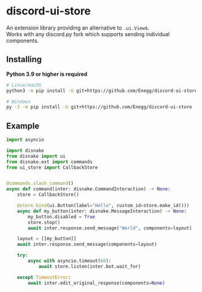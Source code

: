 discord-ui-store
================
An extension library providing an alternative to `.ui.View`s.<br>
Works with any discord.py fork which supports sending individual components.

Installing
----------
**Python 3.9 or higher is required**

```sh
# Linux/macOS
python3 -m pip install -U git+https://github.com/Enegg/discord-ui-store

# Windows
py -3 -m pip install -U git+https://github.com/Enegg/discord-ui-store
```

Example
-------
```py
import asyncio

import disnake
from disnake import ui
from disnake.ext import commands
from ui_store import CallbackStore


@commands.slash_command()
async def command(inter: disnake.CommandInteraction) -> None:
    store = CallbackStore()

    @store.bind(ui.Button(label="Hello", custom_id=store.make_id()))
    async def my_button(inter: disnake.MessageInteraction) -> None:
        my_button.disabled = True
        store.stop()
        await inter.response.send_message("World", components=layout)

    layout = [[my_button]]
    await inter.response.send_message(components=layout)

    try:
        async with asyncio.timeout(60):
            await store.listen(inter.bot.wait_for)

    except TimeoutError:
        await inter.edit_original_response(components=None)
```
